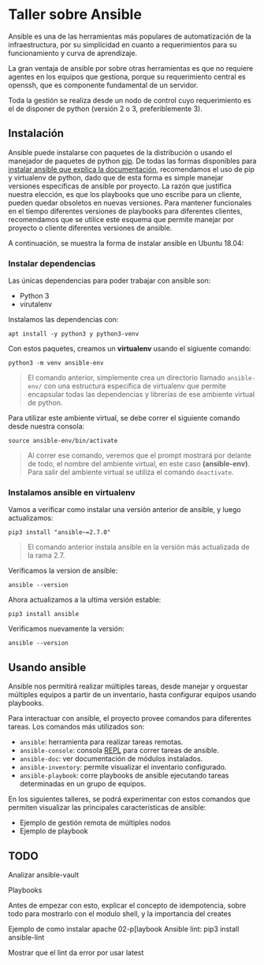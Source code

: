 # Taller sobre Ansible

Ansible es una de las herramientas más populares de automatización de la
infraestructura, por su simplicidad en cuanto a requerimientos para su
funcionamiento y curva de aprendizaje.

La gran ventaja de ansible por sobre otras herramientas es que no requiere
agentes en los equipos que gestiona, porque su requerimiento central es openssh,
que es componente fundamental de un servidor.

Toda la gestión se realiza desde un nodo de control cuyo requerimiento es el de
disponer de python (versión 2 o 3, preferiblemente 3).

## Instalación

Ansible puede instalarse con paquetes de la distribución o usando el manejador
de paquetes de python [pip](https://pypi.org/project/pip/). De todas las formas
disponibles para [instalar ansible que explica la
documentación](https://docs.ansible.com/ansible/latest/installation_guide/index.html),
recomendamos el uso de pip y virtualenv de python, dado que de esta forma es
simple manejar versiones específicas de ansible por proyecto. 
La razón que justifica nuestra elección, es que los playbooks que uno escribe
para un cliente, pueden quedar obsoletos en nuevas versiones. Para mantener
funcionales en el tiempo diferentes versiones de playbooks para diferentes
clientes, recomendamos que se utilice este esquema que permite manejar por
proyecto o cliente diferentes versiones de ansible.

A continuación, se muestra la forma de instalar ansible en Ubuntu 18.04:

### Instalar dependencias

Las únicas dependencias para poder trabajar con ansible son:

* Python 3
* virutalenv

Instalamos las dependencias con:

```
apt install -y python3 y python3-venv
```

Con estos paquetes, creamos un **virtualenv** usando el sigiuente comando:

```
python3 -m venv ansible-env
```

> El comando anterior, simplemente crea un directorio llamado `ansible-env/` con
> una estructura específica de virtualenv que permite encapsular todas las
> dependencias y librerías de ese ambiente virtual de python.

Para utilizar este ambiente virtual, se debe correr el siguiente comando desde nuestra consola:

```
source ansible-env/bin/activate 
```

> Al correr ese comando, veremos que el prompt mostrará por delante de todo, el
> nombre del ambiente virtual, en este caso **(ansible-env)**. Para salir del ambiente virtual 
> se utiliza el comando `deactivate`.

### Instalamos ansible en virtualenv

Vamos a verificar como instalar una versión anterior de ansible, y luego
actualizamos:

```
pip3 install "ansible~=2.7.0"
```

> El comando anterior instala ansible en la versión más actualizada de la rama 2.7.

Verificamos la version de ansible:

```
ansible --version
```

Ahora actualizamos a la ultima versión estable:

```
pip3 install ansible
```

Verificamos nuevamente la versión:

```
ansible --version
```

## Usando ansible

Ansible nos permitirá realizar múltiples tareas, desde manejar y orquestar
múltiples equipos a partir de un inventario, hasta configurar equipos usando
playbooks.

Para interactuar con ansible, el proyecto provee comandos para diferentes
tareas. Los comandos más utilizados son:

* `ansible`:  herramienta para realizar tareas remotas.
* `ansible-console`: consola [REPL](https://es.wikipedia.org/wiki/REPL) para
  correr tareas de ansible.
* `ansible-doc`: ver documentación de módulos instalados.
* `ansible-inventory`: permite visualizar el inventario configurado.
* `ansible-playbook`: corre playbooks de ansible ejecutando tareas determinadas
  en un grupo de equipos.

En los siguientes talleres, se podrá experimentar con estos comandos que
permiten visualizar las principales características de ansible:

* Ejemplo de gestión remota de múltiples nodos
* Ejemplo de playbook


## TODO
Analizar ansible-vault 

Playbooks

Antes de  empezar con esto, explicar el concepto de idempotencia, sobre todo para mostrarlo con el modulo shell, y la importancia del creates

Ejemplo de como instalar apache 02-p[laybook
Ansible lint: pip3 install ansible-lint

Mostrar que el lint da error por usar latest
